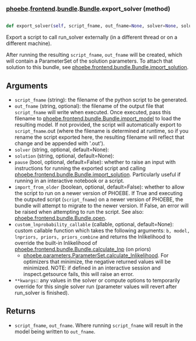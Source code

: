 ### [phoebe](phoebe.md).[frontend](phoebe.frontend.md).[bundle](phoebe.frontend.bundle.md).[Bundle](phoebe.frontend.bundle.Bundle.md).export_solver (method)


```py

def export_solver(self, script_fname, out_fname=None, solver=None, solution=None, pause=False, import_from_older=False, **kwargs)

```



Export a script to call run_solver externally (in a different thread
or on a different machine).

After running the resulting `script_fname`, `out_fname` will be created,
which will contain a ParameterSet of the solution parameters.  To attach
that solution to this bundle, see [phoebe.frontend.bundle.Bundle.import_solution](phoebe.frontend.bundle.Bundle.import_solution.md).

Arguments
------------
* `script_fname` (string): the filename of the python script to be generated.
* `out_fname` (string, optional): the filename of the output file that `script_fname`
    will write when executed.  Once executed, pass this filename to
    [phoebe.frontend.bundle.Bundle.import_model](phoebe.frontend.bundle.Bundle.import_model.md) to load the resulting
    model.  If not provided, the script will automatically export
    to `script_fname`.out (where the filename is determined at runtime,
    so if you rename the script exported here, the resulting filename
    will reflect that change and be appended with '.out').
* `solver` (string, optional, default=None):
* `solution` (string, optional, default=None):
* `pause` (bool, optional, default=False): whether to raise an input
    with instructions for running the exported script and calling
    [phoebe.frontend.bundle.Bundle.import_solution](phoebe.frontend.bundle.Bundle.import_solution.md).  Particularly
    useful if running in an interactive notebook or a script.
* `import_from_older` (boolean, optional, default=False): whether to allow
    the script to run on a newer version of PHOEBE.  If True and executing
    the outputed script (`script_fname`) on a newer version of PHOEBE,
    the bundle will attempt to migrate to the newer version.  If False,
    an error will be raised when attempting to run the script.  See
    also: [phoebe.frontend.bundle.Bundle.open](phoebe.frontend.bundle.Bundle.open.md).
* `custom_lnprobability_callable` (callable, optional, default=None):
    custom callable function which takes the following arguments:
    `b, model, lnpriors, priors, priors_combine` and returns the lnlikelihood
    to override the built-in lnlikelihood of [phoebe.frontend.bundle.Bundle.calculate_lnp](phoebe.frontend.bundle.Bundle.calculate_lnp.md) (on priors)
    + [phoebe.parameters.ParameterSet.calculate_lnlikelihood](phoebe.parameters.ParameterSet.calculate_lnlikelihood.md).  For
    optimizers that minimize, the negative returned values will be minimized.
    NOTE: if defined in an interactive session and inspect.getsource fails,
    this will raise an error.
* `**kwargs`:: any values in the solver or compute options to temporarily
    override for this single solver run (parameter values will revert
    after run_solver is finished).

Returns
-----------
* `script_fname`, `out_fname`.  Where running `script_fname` will result
  in the model being written to `out_fname`.

